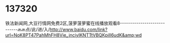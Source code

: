 # 137320
铁法新闻网,大豆行情网免费2区,菠萝菠萝蜜在线播放观看8----------------------------🔙🔙点/此/进/入/http://www.baidu.com/link?url=NoK8PT47PahMhFH8Vie_jnciyIKNTTtVBQKpill6udK&amp;wd
